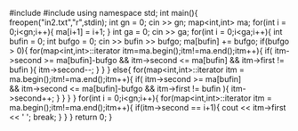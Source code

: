 #include<iostream>
#include<map>
using namespace std;
int main(){
	freopen("in2.txt","r",stdin);
	int gn = 0;
	cin >> gn;
	map<int,int> ma;
	for(int i = 0;i<gn;i++){
		ma[i+1] = i+1;
	}
	int ga = 0;
	cin >> ga;
	for(int i = 0;i<ga;i++){
		int bufin = 0;
		int bufgo = 0;
		cin >> bufin >> bufgo;
		ma[bufin] += bufgo;
		if(bufgo > 0){
			for(map<int,int>::iterator itm=ma.begin();itm!=ma.end();itm++){
				if(
					itm->second >= ma[bufin]-bufgo 
					&& 
					itm->second <= ma[bufin]
					&&
					itm->first != bufin
					){
					itm->second--;
				}
			}
		}
		else{
			for(map<int,int>::iterator itm = ma.begin();itm!=ma.end();itm++){
				if(
					itm->second >= ma[bufin]				
					&&
					itm->second <= ma[bufin]-bufgo
					&&
					itm->first != bufin
					){
					itm->second++;
				}
			}
		}
	}
	for(int i = 0;i<gn;i++){
		for(map<int,int>::iterator itm = ma.begin();itm!=ma.end();itm++){
			if(itm->second == i+1){
				cout << itm->first << ' ';
				break;
			}
		}
	}
	return 0;
}
